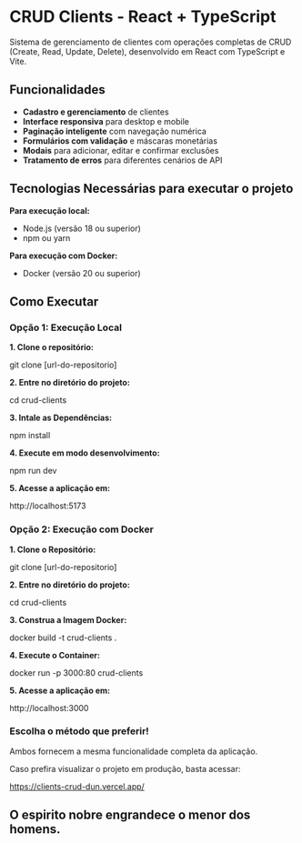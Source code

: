 # CRUD Clients - React + TypeScript

Sistema de gerenciamento de clientes com operações completas de CRUD (Create, Read, Update, Delete), desenvolvido em React com TypeScript e Vite.

## Funcionalidades

- **Cadastro e gerenciamento** de clientes
- **Interface responsiva** para desktop e mobile  
- **Paginação inteligente** com navegação numérica
- **Formulários com validação** e máscaras monetárias
- **Modais** para adicionar, editar e confirmar exclusões
- **Tratamento de erros** para diferentes cenários de API

## Tecnologias Necessárias para executar o projeto

**Para execução local:**
- Node.js (versão 18 ou superior)
- npm ou yarn

**Para execução com Docker:**
- Docker (versão 20 ou superior)

## Como Executar

### Opção 1: Execução Local

**1. Clone o repositório:**

git clone [url-do-repositorio]

**2. Entre no diretório do projeto:**

cd crud-clients

**3. Intale as Dependências:**

npm install

**4. Execute em modo desenvolvimento:**

npm run dev

**5. Acesse a aplicação em:**

http://localhost:5173


### Opção 2: Execução com Docker

**1. Clone o Repositório:**

git clone [url-do-repositorio]

**2. Entre no diretório do projeto:**

cd crud-clients

**3. Construa a Imagem Docker:**

docker build -t crud-clients .

**4. Execute o Container:**

docker run -p 3000:80 crud-clients

**5. Acesse a aplicação em:**

http://localhost:3000


### Escolha o método que preferir! 

Ambos fornecem a mesma funcionalidade completa da aplicação.

Caso prefira visualizar o projeto em produção, basta acessar: 

https://clients-crud-dun.vercel.app/


## O espirito nobre engrandece o menor dos homens.